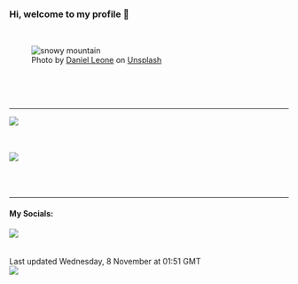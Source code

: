 <h3>Hi, welcome to my profile 👋</h3>

<br />
<figure>
  <img
    src="https://images.unsplash.com/photo-1483728642387-6c3bdd6c93e5?crop=entropy&cs=tinysrgb&fit=max&fm=jpg&ixid=M3wyNzQ3MDB8MHwxfHJhbmRvbXx8fHx8fHx8fDE2OTk0MDQ5MzJ8&ixlib=rb-4.0.3&q=80&w=1080&auto=format"
    alt="snowy mountain" 
  />
  <figcaption>Photo by <a
    href="https://unsplash.com/@danielleone?utm_source=Profile%20readme&utm_medium=referral">Daniel Leone</a> on <a
    href="https://unsplash.com/?utm_source=Profile%20readme&utm_medium=referral">Unsplash</a></figcaption>
</figure>




  <br /><br /><br />

<hr />
<img
  src="https://github-readme-stats.vercel.app/api?username=shanelucy&show_icons=true&theme=calm"
/>
<br /><br /><br />

<img 
  src="https://github-readme-stats.vercel.app/api/top-langs/?username=shanelucy&theme=calm"
/>
<br /><br /><br /><br />
<hr />
<h4>My Socials:</h4>
<a href="https://uk.linkedin.com/in/shane-lucy-4735b616a">
  <img
    src="https://img.shields.io/badge/linkedin%20-%230077B5.svg?&style=for-the-badge&logo=linkedin&logoColor=white"
  />
</a>
<br /><br /><br />
Last updated Wednesday, 8 November at 01:51 GMT
<br />
<img
  src="https://github.com/ShaneLucy/ShaneLucy/workflows/README%20build/badge.svg"
/>
